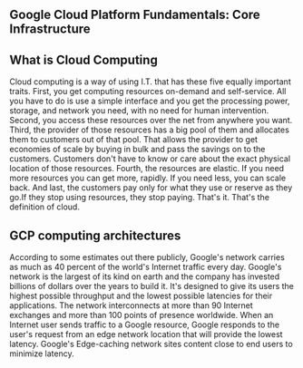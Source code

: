 ## Google Cloud Platform Fundamentals: Core Infrastructure

## What is Cloud Computing

Cloud computing is a way of using I.T. that has these five equally important traits. First,
you get computing resources on-demand and self-service. 
All you have to do is use a simple interface and you get the processing power, storage, and network you need, with no need for human intervention. 
Second, you access these resources over the net from anywhere you want. 
Third, the provider of those resources has a big pool of them and allocates them to customers out of that pool. 
That allows the provider to get economies of scale by buying in bulk and pass the savings on to the customers. Customers don't have to know or care about the exact physical location of those resources. Fourth, the resources are elastic.
If you need more resources you can get more, rapidly. If you need less, you can scale back. And last, the customers pay only for what they use or reserve as they go.If they stop using resources, they stop paying. That's it. That's the definition of cloud.


## GCP computing architectures

According to some estimates out there publicly, Google's network carries as much as 40 percent of the world's Internet traffic every day. 
Google's network is the largest of its kind on earth and the company has invested billions of dollars over the years to build it. 
It's designed to give its users the highest possible throughput and the lowest possible latencies for their applications. 
The network interconnects at more than 90 Internet exchanges and more than 100 points of presence worldwide. 
When an Internet user sends traffic to a Google resource, Google responds to the user's request from an edge network location that will provide the lowest latency. Google's Edge-caching network sites content close to end users to minimize latency.
